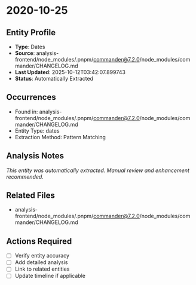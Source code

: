 # 2020-10-25

## Entity Profile
- **Type**: Dates
- **Source**: analysis-frontend/node_modules/.pnpm/commander@7.2.0/node_modules/commander/CHANGELOG.md
- **Last Updated**: 2025-10-12T03:42:07.899743
- **Status**: Automatically Extracted

## Occurrences
- Found in: analysis-frontend/node_modules/.pnpm/commander@7.2.0/node_modules/commander/CHANGELOG.md
- Entity Type: dates
- Extraction Method: Pattern Matching

## Analysis Notes
*This entity was automatically extracted. Manual review and enhancement recommended.*

## Related Files
- analysis-frontend/node_modules/.pnpm/commander@7.2.0/node_modules/commander/CHANGELOG.md

## Actions Required
- [ ] Verify entity accuracy
- [ ] Add detailed analysis
- [ ] Link to related entities
- [ ] Update timeline if applicable
